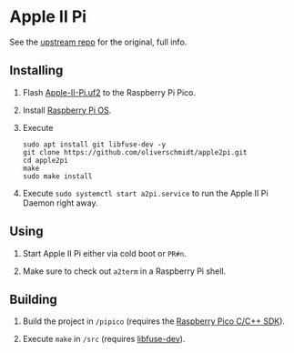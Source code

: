 # Apple II Pi

See the [upstream repo](https://github.com/dschmenk/apple2pi) for the original, full info.

## Installing

1. Flash [Apple-II-Pi.uf2](https://github.com/oliverschmidt/apple2pi/releases/latest/download/Apple-II-Pi.uf2) to the Raspberry Pi Pico.

2. Install [Raspberry Pi OS](https://www.raspberrypi.org/software/).

3. Execute
   ```
   sudo apt install git libfuse-dev -y
   git clone https://github.com/oliverschmidt/apple2pi.git
   cd apple2pi
   make
   sudo make install
   ```

4. Execute `sudo systemctl start a2pi.service` to run the Apple II Pi Daemon right away.

## Using

1. Start Apple II Pi either via cold boot or `PR#n`.

2. Make sure to check out `a2term` in a Raspberry Pi shell.

## Building

1. Build the project in `/pipico` (requires the [Raspberry Pico C/C++ SDK](https://www.raspberrypi.com/documentation/microcontrollers/c_sdk.html)).

2. Execute `make` in `/src` (requires [libfuse-dev](https://packages.debian.org/en/sid/libfuse-dev)).
